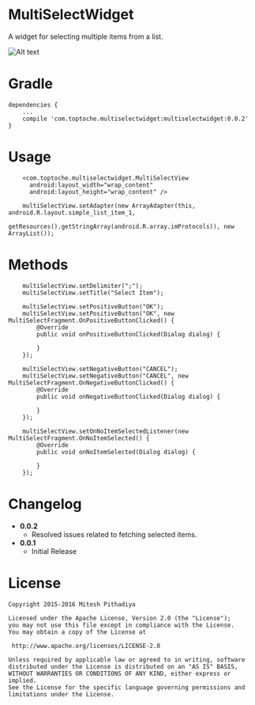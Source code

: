# MultiSelectWidget 

A widget for selecting multiple items from a list.

![Alt text](https://github.com/miteshpithadiya/MultiSelectWidget/blob/master/multiselectwidget/src/main/res/multiselectwidget.gif "MultiSelectWidget")

# Gradle
    dependencies {
        ...
        compile 'com.toptoche.multiselectwidget:multiselectwidget:0.0.2'
    }

# Usage
        <com.toptoche.multiselectwidget.MultiSelectView
          android:layout_width="wrap_content"
          android:layout_height="wrap_content" />

        multiSelectView.setAdapter(new ArrayAdapter(this, android.R.layout.simple_list_item_1,
                getResources().getStringArray(android.R.array.imProtocols)), new ArrayList());
                
# Methods
        multiSelectView.setDelimiter(";");
        multiSelectView.setTitle("Select Item");
        
        multiSelectView.setPositiveButton("OK");
        multiSelectView.setPositiveButton("OK", new MultiSelectFragment.OnPositiveButtonClicked() {
            @Override
            public void onPositiveButtonClicked(Dialog dialog) {
                
            }
        });
        
        multiSelectView.setNegativeButton("CANCEL");
        multiSelectView.setNegativeButton("CANCEL", new MultiSelectFragment.OnNegativeButtonClicked() {
            @Override
            public void onNegativeButtonClicked(Dialog dialog) {
                
            }
        });
        
        multiSelectView.setOnNoItemSelectedListener(new MultiSelectFragment.OnNoItemSelected() {
            @Override
            public void onNoItemSelected(Dialog dialog) {
                
            }
        });
    
# Changelog
 * <b>0.0.2</b>
    * Resolved issues related to fetching selected items.
 * <b>0.0.1</b>
    * Initial Release

# License

    Copyright 2015-2016 Mitesh Pithadiya

    Licensed under the Apache License, Version 2.0 (the "License");
    you may not use this file except in compliance with the License.
    You may obtain a copy of the License at

     http://www.apache.org/licenses/LICENSE-2.0

    Unless required by applicable law or agreed to in writing, software
    distributed under the License is distributed on an "AS IS" BASIS,
    WITHOUT WARRANTIES OR CONDITIONS OF ANY KIND, either express or implied.
    See the License for the specific language governing permissions and
    limitations under the License.
